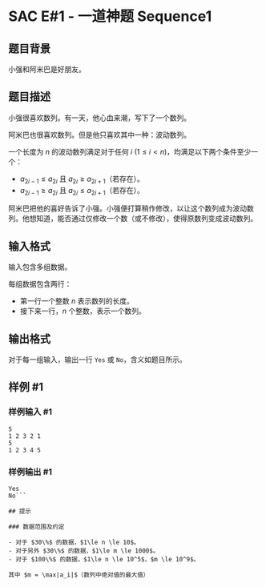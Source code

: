 # SAC E#1 - 一道神题 Sequence1

## 题目背景

小强和阿米巴是好朋友。


## 题目描述

小强很喜欢数列。有一天，他心血来潮，写下了一个数列。

阿米巴也很喜欢数列。但是他只喜欢其中一种：波动数列。

一个长度为 $n$ 的波动数列满足对于任何 $i\ (1 \le i < n)$，均满足以下两个条件至少一个：

- $a_{2i-1} \le a_{2i}$ 且 $a_{2i} \ge a_{2i+1}$（若存在）。
- $a_{2i-1} \ge a_{2i}$ 且 $a_{2i} \le a_{2i+1}$（若存在）。

阿米巴把他的喜好告诉了小强。小强便打算稍作修改，以让这个数列成为波动数列。他想知道，能否通过仅修改一个数（或不修改），使得原数列变成波动数列。


## 输入格式

输入包含多组数据。

每组数据包含两行：

- 第一行一个整数 $n$ 表示数列的长度。
- 接下来一行，$n$ 个整数，表示一个数列。


## 输出格式

对于每一组输入，输出一行 `Yes` 或 `No`，含义如题目所示。


## 样例 #1

### 样例输入 #1
```
5
1 2 3 2 1
5
1 2 3 4 5
```

### 样例输出 #1

```
Yes
No```

## 提示

### 数据范围及约定

- 对于 $30\%$ 的数据，$1\le n \le 10$。
- 对于另外 $30\%$ 的数据，$1\le m \le 1000$。
- 对于 $100\%$ 的数据，$1\le n \le 10^5$，$m \le 10^9$。

其中 $m = \max|a_i|$（数列中绝对值的最大值）

